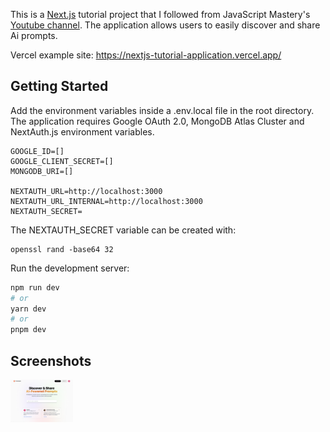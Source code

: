 This is a [Next.js](https://nextjs.org/) tutorial project that I followed from JavaScript Mastery's <a href="https://www.youtube.com/@javascriptmastery">Youtube channel</a>. The application allows users to easily discover and share Ai prompts.

Vercel example site: https://nextjs-tutorial-application.vercel.app/

## Getting Started

Add the environment variables inside a .env.local file in the root directory. The application requires Google OAuth 2.0, MongoDB Atlas Cluster and NextAuth.js environment variables.

```
GOOGLE_ID=[]
GOOGLE_CLIENT_SECRET=[]
MONGODB_URI=[]

NEXTAUTH_URL=http://localhost:3000
NEXTAUTH_URL_INTERNAL=http://localhost:3000
NEXTAUTH_SECRET=
```

The NEXTAUTH_SECRET variable can be created with:

```
openssl rand -base64 32
```

Run the development server:

```bash
npm run dev
# or
yarn dev
# or
pnpm dev
```

## Screenshots

<img src="./screenshots/homepage.png" width="100px">
